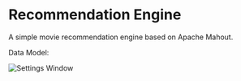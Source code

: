 Recommendation Engine
=====================================
A simple movie recommendation engine based on Apache Mahout.

Data Model:

![Settings Window](https://raw.githubusercontent.com/julesbond007/movie-recommendation-engine/master/docs/recommendation_tables.png)
